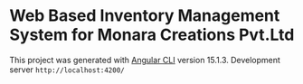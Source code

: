 # Web Based Inventory Management System for Monara Creations Pvt.Ltd

This project was generated with [Angular CLI](https://github.com/angular/angular-cli) version 15.1.3.
Development server `http://localhost:4200/`


